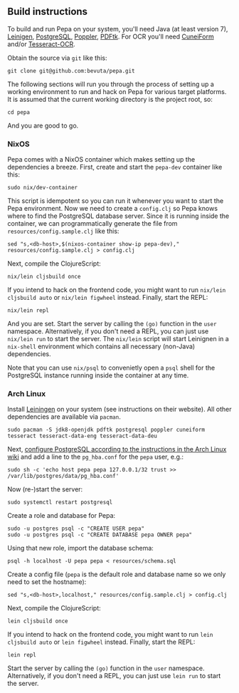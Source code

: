 ## Build instructions

To build and run Pepa on your system, you'll need Java (at least
version 7), [Leinigen](https://github.com/technomancy/leiningen/),
[PostgreSQL](http://www.postgresql.org/),
[Poppler](http://poppler.freedesktop.org/),
[PDFtk](http://www.pdfhacks.com/pdftk). For OCR you'll need
[CuneiForm](https://launchpad.net/cuneiform-linux) and/or
[Tesseract-OCR](https://code.google.com/p/tesseract-ocr/).

Obtain the source via `git` like this:

    git clone git@github.com:bevuta/pepa.git

The following sections will run you through the process of setting up
a working environment to run and hack on Pepa for various target
platforms. It is assumed that the current working directory is the
project root, so:

    cd pepa

And you are good to go.

### NixOS

Pepa comes with a NixOS container which makes setting up the
dependencies a breeze. First, create and start the `pepa-dev`
container like this:

    sudo nix/dev-container

This script is idempotent so you can run it whenever you want to start
the Pepa environment. Now we need to create a `config.clj` so Pepa
knows where to find the PostgreSQL database server. Since it is
running inside the container, we can programmatically generate the
file from `resources/config.sample.clj` like this:

    sed "s,<db-host>,$(nixos-container show-ip pepa-dev)," resources/config.sample.clj > config.clj

Next, compile the ClojureScript:

    nix/lein cljsbuild once

If you intend to hack on the frontend code, you might want to run
`nix/lein cljsbuild auto` or `nix/lein figwheel` instead. Finally,
start the REPL:

    nix/lein repl

And you are set. Start the server by calling the `(go)` function in
the `user` namespace. Alternatively, if you don't need a REPL, you can
just use `nix/lein run` to start the server. The `nix/lein` script
will start Leinignen in a `nix-shell` environment which contains all
necessary (non-Java) dependencies.

Note that you can use `nix/psql` to convenietly open a `psql` shell
for the PostgreSQL instance running inside the container at any time.


### Arch Linux

Install [Leiningen](https://github.com/technomancy/leiningen/) on your
system (see instructions on their website). All other dependencies are
available via `pacman`.

    sudo pacman -S jdk8-openjdk pdftk postgresql poppler cuneiform tesseract tesseract-data-eng tesseract-data-deu

Next,
[configure PostgreSQL according to the instructions in the Arch Linux wiki](https://wiki.archlinux.org/index.php/PostgreSQL)
and add a line to the `pg_hba.conf` for the `pepa` user, e.g.:

    sudo sh -c 'echo host pepa pepa 127.0.0.1/32 trust >> /var/lib/postgres/data/pg_hba.conf'

Now (re-)start the server:

    sudo systemctl restart postgresql

Create a role and database for Pepa:

    sudo -u postgres psql -c "CREATE USER pepa"
    sudo -u postgres psql -c "CREATE DATABASE pepa OWNER pepa"

Using that new role, import the database schema:

    psql -h localhost -U pepa pepa < resources/schema.sql

Create a config file (`pepa` is the default role and database name so
we only need to set the hostname):

    sed "s,<db-host>,localhost," resources/config.sample.clj > config.clj

Next, compile the ClojureScript:

    lein cljsbuild once

If you intend to hack on the frontend code, you might want to run
`lein cljsbuild auto` or `lein figwheel` instead. Finally, start the
REPL:

    lein repl

Start the server by calling the `(go)` function in the `user`
namespace. Alternatively, if you don't need a REPL, you can just use
`lein run` to start the server.
